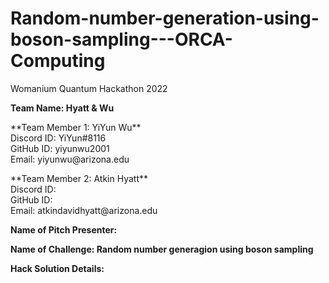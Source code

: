 # Random-number-generation-using-boson-sampling---ORCA-Computing
Womanium Quantum Hackathon 2022

**Team Name: Hyatt & Wu**

<p>**Team Member 1: YiYun Wu**<br>
Discord ID: YiYun#8116<br>
GitHub ID: yiyunwu2001<br>
Email: yiyunwu@arizona.edu</p>

<p>**Team Member 2: Atkin Hyatt**<br>
Discord ID:<br>
GitHub ID:<br>
Email: atkindavidhyatt@arizona.edu</p>

**Name of Pitch Presenter:**

**Name of Challenge: Random number generagion using boson sampling**

**Hack Solution Details:**
